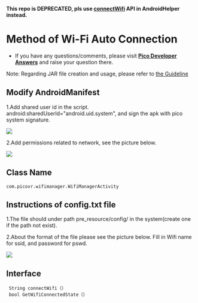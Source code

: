 **This repo is DEPRECATED, pls use [connectWifi](https://github.com/picoxr/AndroidHelper/wiki/WifiHelper#void-connectwifistring-ssidstring-password-) API in AndroidHelper instead.**

# Method of Wi-Fi Auto Connection

- If you have any questions/comments, please visit [**Pico Developer Answers**](https://devanswers.pico-interactive.com/) and raise your question there.

Note: Regarding JAR file creation and usage, please refer to [the Guideline](http://static.appstore.picovr.com/docs/JarUnity/index.html)

## Modify AndroidManifest

1.Add shared user id in the script. android:sharedUserId="android.uid.system", and sign the apk with pico system signature.

![](https://github.com/picoxr/PicoWifiManager/blob/master/assets/01.png)

2.Add permissions related to network, see the picture below.

![](https://github.com/picoxr/PicoWifiManager/blob/master/assets/02.png)

## Class Name
```
com.picovr.wifimanager.WifiManagerActivity
```

## Instructions of config.txt file

1.The file should under path pre_resource/config/ in the system(create one if the path not exist).

2.About the format of the file please see the picture below. Fill in Wifi name for ssid, and password for pswd.

![](https://github.com/picoxr/PicoWifiManager/blob/master/assets/04.png)

## Interface
```
 String connectWifi（）
 bool GetWifiConnectedState（）
```

